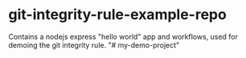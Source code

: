 # git-integrity-rule-example-repo
Contains a nodejs express "hello world" app and workflows, used for demoing the git integrity rule.
"# my-demo-project" 

